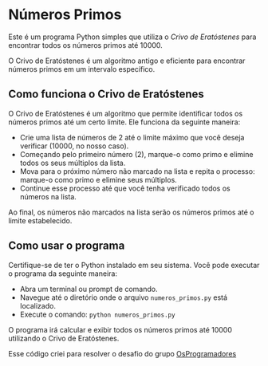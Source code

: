 # Números Primos
Este é um programa Python simples que utiliza o _Crivo de Eratóstenes_ para encontrar todos os números primos até 10000. 

O Crivo de Eratóstenes é um algoritmo antigo e eficiente para encontrar números primos em um intervalo específico.

## Como funciona o Crivo de Eratóstenes
O Crivo de Eratóstenes é um algoritmo que permite identificar todos os números primos até um certo limite. Ele funciona da seguinte maneira:

* Crie uma lista de números de 2 até o limite máximo que você deseja verificar (10000, no nosso caso).
* Começando pelo primeiro número (2), marque-o como primo e elimine todos os seus múltiplos da lista.
* Mova para o próximo número não marcado na lista e repita o processo: marque-o como primo e elimine seus múltiplos.
* Continue esse processo até que você tenha verificado todos os números na lista.
  
Ao final, os números não marcados na lista serão os números primos até o limite estabelecido.

## Como usar o programa
Certifique-se de ter o Python instalado em seu sistema. Você pode executar o programa da seguinte maneira:

* Abra um terminal ou prompt de comando.
* Navegue até o diretório onde o arquivo `numeros_primos.py` está localizado.
* Execute o comando: `python numeros_primos.py`
 
O programa irá calcular e exibir todos os números primos até 10000 utilizando o Crivo de Eratóstenes.

Esse código criei para resolver o desafio do grupo [OsProgramadores](https://osprogramadores.com/) 
